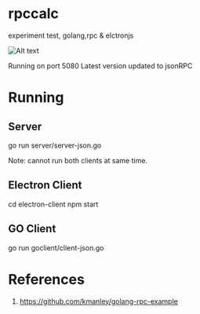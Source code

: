 # rpccalc
experiment test, golang,rpc & elctronjs

![Alt text](/../master/img/screen1.png?raw=true "Optional Title")


Running on port 5080
Latest version updated to jsonRPC

# Running

## Server
go run server/server-json.go 

Note: cannot run both clients at same time.
## Electron Client 
cd electron-client
npm start

## GO Client
go run goclient/client-json.go



# References
1. https://github.com/kmanley/golang-rpc-example
